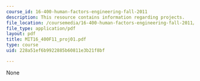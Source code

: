 ```yaml
---
course_id: 16-400-human-factors-engineering-fall-2011
description: This resource contains information regarding projects.
file_location: /coursemedia/16-400-human-factors-engineering-fall-2011/228a51ef6b9922885b60811e3b21f8bf_MIT16_400F11_proj01.pdf
file_type: application/pdf
layout: pdf
title: MIT16_400F11_proj01.pdf
type: course
uid: 228a51ef6b9922885b60811e3b21f8bf

---
```

None